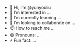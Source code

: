 - 👋 Hi, I’m @yunyouliu
- 👀 I’m interested in ...
- 🌱 I’m currently learning ...
- 💞️ I’m looking to collaborate on ...
- 📫 How to reach me ...
- 😄 Pronouns: ...
- ⚡ Fun fact: ...

<!---
yunyouliu/yunyouliu is a ✨ special ✨ repository because its `README.md` (this file) appears on your GitHub profile.
You can click the Preview link to take a look at your changes.
--->
